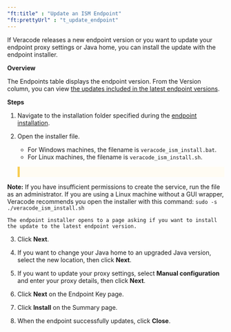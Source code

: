 ```yaml
---
"ft:title" : "Update an ISM Endpoint"
"ft:prettyUrl" : "t_update_endpoint"
---
```


If Veracode releases a new endpoint version or you want to update your endpoint proxy settings or Java home, you can install the update with the endpoint installer.

<p font-size="13pt"><b>Overview</b></p>

The Endpoints table displays the endpoint version. From the Version column, you can view [the updates included in the latest endpoint versions](https://docs.veracode.com/r/c_ism_endpoint_history).

<p font-size="13pt"><b>Steps</b></p>

1.  Navigate to the installation folder specified during the [endpoint installation](https://docs.veracode.com/r/t_create_endpoint).

2.  Open the installer file.

    -   For Windows machines, the filename is `veracode_ism_install.bat`.
    -   For Linux machines, the filename is `veracode_ism_install.sh`.
    <p style="background-color:#FFFCF3; padding: 12px; border-left: 5px solid #F7CD55;">
<b>Note:</b> If you have insufficient permissions to create the service, run the file as an administrator. If you are using a Linux machine without a GUI wrapper, Veracode recommends you open the installer with this command: <code>sudo -s ./veracode_ism_install.sh</code>
</p>

    The endpoint installer opens to a page asking if you want to install the update to the latest endpoint version.

3.  Click **Next**.

4.  If you want to change your Java home to an upgraded Java version, select the new location, then click **Next**.

5.  If you want to update your proxy settings, select **Manual configuration** and enter your proxy details, then click **Next**.

6.  Click **Next** on the Endpoint Key page.

7.  Click **Install** on the Summary page.

8.  When the endpoint successfully updates, click **Close**.


